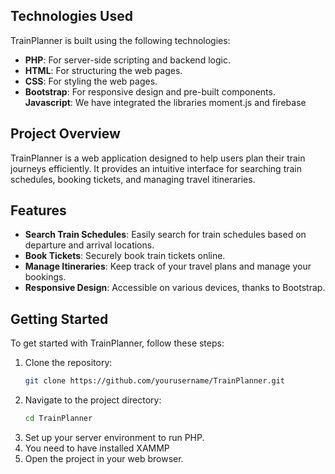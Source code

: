 ## Technologies Used

TrainPlanner is built using the following technologies:

- **PHP**: For server-side scripting and backend logic.
- **HTML**: For structuring the web pages.
- **CSS**: For styling the web pages.
- **Bootstrap**: For responsive design and pre-built components.
  **Javascript**: We have integrated the libraries moment.js and firebase

## Project Overview

TrainPlanner is a web application designed to help users plan their train journeys efficiently. It provides an intuitive interface for searching train schedules, booking tickets, and managing travel itineraries.

## Features

- **Search Train Schedules**: Easily search for train schedules based on departure and arrival locations.
- **Book Tickets**: Securely book train tickets online.
- **Manage Itineraries**: Keep track of your travel plans and manage your bookings.
- **Responsive Design**: Accessible on various devices, thanks to Bootstrap.

## Getting Started

To get started with TrainPlanner, follow these steps:

1. Clone the repository:
    ```bash
    git clone https://github.com/yourusername/TrainPlanner.git
    ```
2. Navigate to the project directory:
    ```bash
    cd TrainPlanner
    ```
3. Set up your server environment to run PHP.
4. You need to have installed XAMMP
5. Open the project in your web browser.
